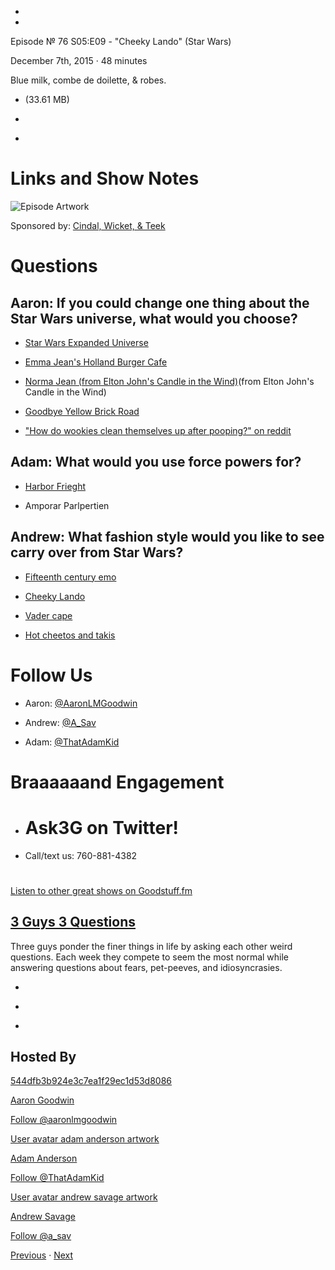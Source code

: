 -

-

Episode № 76 S05:E09 - "Cheeky Lando" (Star Wars)

December 7th, 2015 · 48 minutes

Blue milk, combe de doilette, & robes.

- [](http://podcasts-1.feedpress.co/13789/3G3Q%20-%20S05E09.mp3)(33.61 MB)

- [](http://twitter.com/intent/tweet?text=3%20Guys%203%20Questions%20%E2%84%96%2076%20on%20@goodstuff_fm%20-%20http://goodstuff.fm/3g3q/76)

- [](http://www.facebook.com/sharer/sharer.php?u=http://goodstuff.fm/3g3q/76)

# Links and Show Notes

![Episode Artwork](http://l.gdwn.co/vWWo.jpg)

Sponsored by: [Cindal, Wicket, & Teek](http://www.imdb.com/title/tt0089110/)

# Questions

## Aaron: If you could change one thing about the Star Wars universe, what would you choose?

- [Star Wars Expanded Universe](http://bit.ly/1PD9HAb)

- [Emma Jean's Holland Burger Cafe](http://www.yelp.com/biz/emma-jeans-holland-burger-cafe-victorville)

- [Norma Jean (from Elton John's Candle in the Wind)](http://bit.ly/1jIBAbT)(from Elton John's Candle in the Wind)

- [Goodbye Yellow Brick Road](http://bit.ly/1NPSrrw)

- ["How do wookies clean themselves up after pooping?" on reddit](http://bit.ly/1jIE5Li)

## Adam: What would you use force powers for?

- [Harbor Frieght](http://www.harborfreight.com/)

- Amporar Parlpertien

## Andrew: What fashion style would you like to see carry over from Star Wars?

- [Fifteenth century emo](https://youtu.be/fCz_kNFludA)

- [Cheeky Lando](http://i.imgur.com/158qzeq.jpg)

- [Vader cape](https://s-media-cache-ak0.pinimg.com/originals/e3/a8/9ae3a89abd58abbc480c14e39c1f85be69.jpg)

- [Hot cheetos and takis](https://www.youtube.com/watch?v=7YLy4j8EZIk)

# Follow Us

- Aaron: [@AaronLMGoodwin](http://twitter.com/aaronlmgoodwin)

- Andrew: [@A_Sav](http://twitter.com/a_sav)

- Adam: [@ThatAdamKid](http://twitter.com/thatadamkid)

# Braaaaaand Engagement

- # Ask3G on Twitter!

- Call/text us: 760-881-4382

#

[Listen to other great shows on Goodstuff.fm](http://www.goodstuff.fm)

## [3 Guys 3 Questions](/3g3q)

Three guys ponder the finer things in life by asking each other weird questions. Each week they compete to seem the most normal while answering questions about fears, pet-peeves, and idiosyncrasies.

- [](https://itunes.apple.com/us/podcast/3-guys-3-questions/id914129482)

- [](http://feed.3g3q.co/)

- [](mailto:3guys3questions@gmail.com?cc=sponsorship%40goodstuff.fm&subject=%5BGoodStuff%20FM%5D%20Sponsorship%20Inquiry%20for%203%20Guys%203%20Questions)

## Hosted By

[544dfb3b924e3c7ea1f29ec1d53d8086](/people/aaron-goodwin)[](http://gravatar.com/avatar/544dfb3b924e3c7ea1f29ec1d53d8086.png?s=300&r=pg)

[Aaron Goodwin](/people/aaron-goodwin)

[Follow @aaronlmgoodwin](https://twitter.com/aaronlmgoodwin)

[User avatar adam anderson artwork](/people/adam-anderson)[](https://goodstuffs3.s3.amazonaws.com/uploads/user/avatar/89/user_avatar_adam-anderson_artwork.png)

[Adam Anderson](/people/adam-anderson)

[Follow @ThatAdamKid](https://twitter.com/ThatAdamKid)

[User avatar andrew savage artwork](/people/andrew-savage)[](https://goodstuffs3.s3.amazonaws.com/uploads/user/avatar/95/user_avatar_andrew-savage_artwork.png)

[Andrew Savage](/people/andrew-savage)

[Follow @a_sav](https://twitter.com/a_sav)

[Previous](/3g3q/75) · [Next](/3g3q/77)
